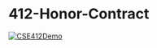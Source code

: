 # 412-Honor-Contract
[![CSE412Demo](http://img.youtube.com/vi/WEO7jJTcBmU.jpg)](https://www.youtube.com/watch?v=WEO7jJTcBmU "CSE412Demo")
